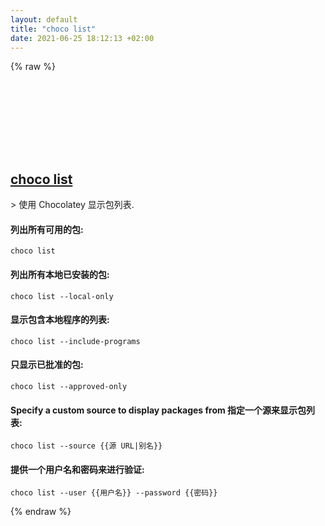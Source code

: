```yaml
---
layout: default
title: "choco list"
date: 2021-06-25 18:12:13 +02:00
---
```

{% raw %}
<h2 id="choco-list">
  <a href="/zh/windows/choco-list.html">choco list</a> <a href="#choco-list"><svg class="icon">
    <use href="/assets/images/unicode_sprite.svg#link" />
  </svg></a>
</h2>
> 使用 Chocolatey 显示包列表.

#### 列出所有可用的包:
```shell
choco list
```
#### 列出所有本地已安装的包:
```shell
choco list --local-only
```
#### 显示包含本地程序的列表:
```shell
choco list --include-programs
```
#### 只显示已批准的包:
```shell
choco list --approved-only
```
#### Specify a custom source to display packages from 指定一个源来显示包列表:
```shell
choco list --source {{源 URL|别名}}
```
#### 提供一个用户名和密码来进行验证:
```shell
choco list --user {{用户名}} --password {{密码}}
```
{% endraw %}